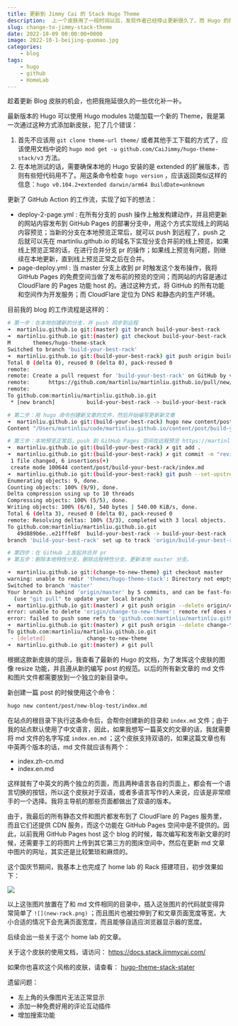 ```yaml
---
title: 更新到 Jimmy Cai 的 Stack Hugo Theme
description:  上一个皮肤用了一段时间以后，发现作者已经停止更新很久了，而 Hugo 的版本和新功能还更新的挺快的，是时候给 blog 穿一件新衣服了。
slug: change-to-jimmy-stack-theme
date: 2022-10-09 00:00:00+0000
image: 2022-10-1-beijing-guomao.jpg
categories:
    - blog
tags:
    - hugo
    - github
    - HomeLab
---
```


趁着更新 Blog 皮肤的机会，也把我拖延很久的一些优化补一补。

最新版本的 Hugo 可以使用 Hugo modules 功能加载一个新的 Theme，我是第一次通过这种方式添加新皮肤，犯了几个错误：

1. 首先不应该用 `git clone theme-url theme/` 或者其他手工下载的方式了，应该使用文档中说的 `hugo mod get -u github.com/CaiJimmy/hugo-theme-stack/v3` 方法。
2. 在本地测试的话，需要确保本地的 Hugo 安装的是 extended 的扩展版本，否则有些短代码用不了。用这条命令检查 `hugo version` ，应该返回类似这样的信息：`hugo v0.104.2+extended darwin/arm64 BuildDate=unknown`

更新了 GitHub Action 的工作流，实现了如下的想法：

* deploy-2-page.yml : 在所有分支的 push 操作上触发构建动作，并且把更新的网站内容发布到 GitHub Pages 的部署分支中，用这个方式实现线上的网站内容预览；当新的分支在本地预览正常后，就可以 push 到远程了，push 之后就可以先在 martinliu.github.io 的域名下实现分支合并前的线上预览，如果线上预览正常的话，在进行合并分支 pr 的操作；如果线上预览有问题，则继续在本地更新，直到线上预览正常之后在合并。
* page-deploy.yml : 当 master 分支上收到 pr 时触发这个发布操作，我将 GitHub Pages 的免费空间当做了发布前的预览的空间；而网站的内容是通过 CloudFlare 的 Pages 功能 host 的。通过这种方式，将 GitHub 的所有功能和空间作为开发服务；而 CloudFlare 定位为 DNS 和静态内的生产环境。

目前我的 blog 的工作流程是这样的：

```sh
# 第一步：在本地创建新的分支，并 push 同步到远程
➜  martinliu.github.io git:(master) git branch build-your-best-rack  
➜  martinliu.github.io git:(master) git checkout build-your-best-rack 
M       themes/hugo-theme-stack
Switched to branch 'build-your-best-rack'
➜  martinliu.github.io git:(build-your-best-rack) git push origin build-your-best-rack        
Total 0 (delta 0), reused 0 (delta 0), pack-reused 0
remote: 
remote: Create a pull request for 'build-your-best-rack' on GitHub by visiting:
remote:      https://github.com/martinliu/martinliu.github.io/pull/new/build-your-best-rack
remote: 
To github.com:martinliu/martinliu.github.io.git
 * [new branch]          build-your-best-rack -> build-your-best-rack

# 第二步：用 hugo 命令创建新文章的文件，然后开始编写更新新文章
➜  martinliu.github.io git:(build-your-best-rack) hugo new content/post/build-your-best-rack/index.md
Content "/Users/martinliu/code/martinliu.github.io/content/post/build-your-best-rack/index.md" created

# 第三步：本地预览正常后，push 到 GitHub Pages 空间在远程预览 https://martinliu.github.io
➜  martinliu.github.io git:(build-your-best-rack) ✗ git add .                           
➜  martinliu.github.io git:(build-your-best-rack) ✗ git commit -m "review new post online"[build-your-best-rack e21fffe8f] review new post online
 1 file changed, 6 insertions(+)
 create mode 100644 content/post/build-your-best-rack/index.md
➜  martinliu.github.io git:(build-your-best-rack) git push --set-upstream origin build-your-best-rack
Enumerating objects: 9, done.
Counting objects: 100% (9/9), done.
Delta compression using up to 10 threads
Compressing objects: 100% (5/5), done.
Writing objects: 100% (6/6), 540 bytes | 540.00 KiB/s, done.
Total 6 (delta 3), reused 0 (delta 0), pack-reused 0
remote: Resolving deltas: 100% (3/3), completed with 3 local objects.
To github.com:martinliu/martinliu.github.io.git
   49d889b6e..e21fffe8f  build-your-best-rack -> build-your-best-rack
branch 'build-your-best-rack' set up to track 'origin/build-your-best-rack'.

# 第四步：在 GitHub 上发起并合并 pr
# 第五步：删除本地特性分支，删除远程特性分支，更新本地 master 分支。

➜  martinliu.github.io git:(change-to-new-theme) git checkout master              
warning: unable to rmdir 'themes/hugo-theme-stack': Directory not empty
Switched to branch 'master'
Your branch is behind 'origin/master' by 5 commits, and can be fast-forwarded.
  (use "git pull" to update your local branch)
➜  martinliu.github.io git:(master) ✗ git push origin --delete origin/change-to-new-theme 
error: unable to delete 'origin/change-to-new-theme': remote ref does not exist
error: failed to push some refs to 'github.com:martinliu/martinliu.github.io.git'
➜  martinliu.github.io git:(master) ✗ git push origin --delete change-to-new-theme 
To github.com:martinliu/martinliu.github.io.git
 - [deleted]             change-to-new-theme
➜  martinliu.github.io git:(master) ✗ git pull                                    

```

根据这款新皮肤的提示，我查看了最新的 Hugo 的文档，为了发挥这个皮肤的图像 resize 功能，并且遵从新的编写 post 的规范。以后的所有新文章的 md 文件和图片文件都需要放到一个独立的新目录中。

新创建一篇 post 的时候使用这个命令：

```sh
hugo new content/post/new-blog-test/index.md
```

在站点的根目录下执行这条命令后，会帮你创建新的目录和 `index.md` 文件；由于我的站点默认使用了中文语言，因此，如果我想写一篇英文的文章的话，我就需要将 md 文件的名字写成 `index.en.md` ；这个皮肤支持双语的，如果这篇文章也有中英两个版本的话，md 文件就应该有两个：

* index.zh-cn.md
* index.en.md

这样就有了中英文的两个独立的页面，而且两种语言各自的页面上，都会有一个语言切换的按钮，所以这个皮肤对于双语，或者多语言写作的人来说，应该是非常顺手的一个选择。我将主导航的那些页面都做出了双语的版本。

由于，我最后的所有静态文件和图片都发布到了 CloudFlare 的 Pages 服务里，而且它们还提供 CDN 服务，而这个功能在 GitHub Pages 空间中是不提供的。因此，以前我用 GitHub Pages host 这个 blog 的时候，每次编写和发布新文章的时候，还需要手工的将图片上传到其它第三方的图床空间中，然后在更新 md 文章中图片的网址，其实还是比较繁琐和麻烦的。

这个国庆节期间，我基本上也完成了 home lab 的 Rack 搭建项目，初步效果如下：

![](new-rack.png)

以上这张图片放置在了和 md 文件相同的目录中，插入这张图片的代码就变得异常简单了 `![](new-rack.png)` ；而且图片也被拉伸到了和文章页面宽度等宽，大小合适的情况下会充满页面宽度，而且能够自适应浏览器显示器的宽度。

后续会出一些关于这个 home lab 的文章。

关于这个皮肤的使用文档，请访问： https://docs.stack.jimmycai.com/

如果你也喜欢这个风格的皮肤，请查看： [hugo-theme-stack-stater](https://github.com/CaiJimmy/hugo-theme-stack-starter)


遗留问题：

* 左上角的头像图片无法正常显示
* 添加一种免费好用的评论互动插件
* 增加搜索功能